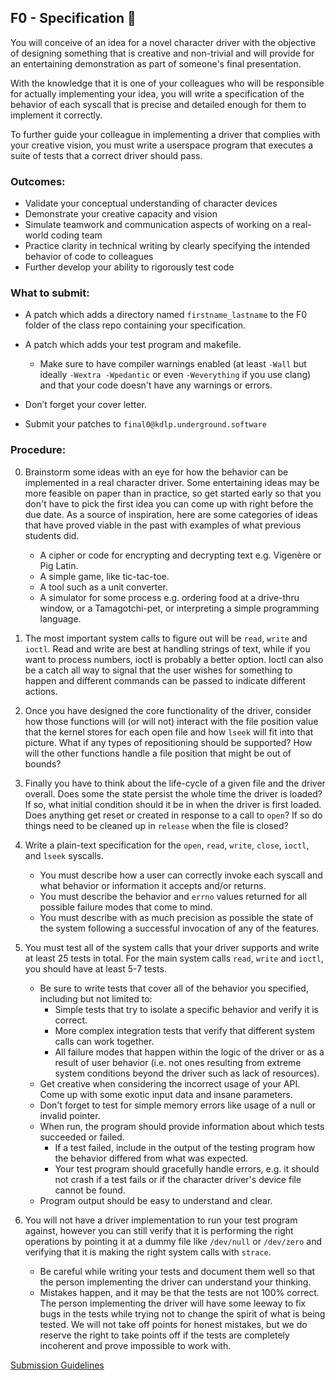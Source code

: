 ## F0 - Specification 📐

You will conceive of an idea for a novel character driver with the objective of designing something that is creative and non-trivial and will provide for an entertaining demonstration as part of someone's final presentation.

With the knowledge that it is one of your colleagues who will be responsible for actually implementing your idea, you will write a specification of the behavior of each syscall that is precise and detailed enough for them to implement it correctly.

To further guide your colleague in implementing a driver that complies with your creative vision, you must write a userspace program that executes a suite of tests that a correct driver should pass.

### Outcomes:

* Validate your conceptual understanding of character devices
* Demonstrate your creative capacity and vision
* Simulate teamwork and communication aspects of working on a real-world coding team
* Practice clarity in technical writing by clearly specifying the intended behavior of code to colleagues
* Further develop your ability to rigorously test code

### What to submit:

* A patch which adds a directory named `firstname_lastname` to the F0 folder of the class repo containing your specification.
* A patch which adds your test program and makefile.

	* Make sure to have compiler warnings enabled (at least `-Wall` but ideally `-Wextra -Wpedantic` or even `-Weverything` if you use clang) and that your code doesn't have any warnings or errors.

* Don’t forget your cover letter.

* Submit your patches to `final0@kdlp.underground.software`

### Procedure:

0. Brainstorm some ideas with an eye for how the behavior can be implemented in a real character driver.
Some entertaining ideas may be more feasible on paper than in practice, so get started early so that you don't have to pick the first idea you can come up with right before the due date.
As a source of inspiration, here are some categories of ideas that have proved viable in the past with examples of what previous students did.
	* A cipher or code for encrypting and decrypting text e.g. Vigenère or Pig Latin.
	* A simple game, like tic-tac-toe.
	* A tool such as a unit converter.
	* A simulator for some process e.g. ordering food at a drive-thru window, or a Tamagotchi-pet, or interpreting a simple programming language.

0. The most important system calls to figure out will be `read`, `write` and `ioctl`. Read and write are best at handling strings of text, while if you want to process numbers, ioctl is probably a better option. Ioctl can also be a catch all way to signal that the user wishes for something to happen and different commands can be passed to indicate different actions.

0. Once you have designed the core functionality of the driver, consider how those functions will (or will not) interact with the file position value that the kernel stores for each open file and how `lseek` will fit into that picture. What if any types of repositioning should be supported? How will the other functions handle a file position that might be out of bounds?

0. Finally you have to think about the life-cycle of a given file and the driver overall. Does some the state persist the whole time the driver is loaded? If so, what initial condition should it be in when the driver is first loaded. Does anything get reset or created in response to a call to `open`? If so do things need to be cleaned up in `release` when the file is closed?

0. Write a plain-text specification for the `open`, `read`, `write`, `close`, `ioctl`, and `lseek` syscalls.
	* You must describe how a user can correctly invoke each syscall and what behavior or information it accepts and/or returns.
	* You must describe the behavior and `errno` values returned for all possible failure modes that come to mind.
	* You must describe with as much precision as possible the state of the system following a successful invocation of any of the features.


0. You must test all of the system calls that your driver supports and write at least 25 tests in total. For the main system calls `read`, `write` and `ioctl`, you should have at least 5-7 tests.
	* Be sure to write tests that cover all of the behavior you specified, including but not limited to:
		* Simple tests that try to isolate a specific behavior and verify it is correct.
		* More complex integration tests that verify that different system calls can work together.
		* All failure modes that happen within the logic of the driver or as a result of user behavior (i.e. not ones resulting from extreme system conditions beyond the driver such as lack of resources).
	* Get creative when considering the incorrect usage of your API. Come up with some exotic input data and insane parameters.
	* Don't forget to test for simple memory errors like usage of a null or invalid pointer.
	* When run, the program should provide information about which tests succeeded or failed.
	    * If a test failed, include in the output of the testing program how the behavior differed from what was expected.
        * Your test program should gracefully handle errors, e.g. it should not crash if a test fails or if the character driver's device file cannot be found.
	* Program output should be easy to understand and clear.
0. You will not have a driver implementation to run your test program against, however you can still verify that it is performing the right operations by pointing it at a dummy file like `/dev/null` or `/dev/zero` and verifying that it is making the right system calls with `strace`.
	* Be careful while writing your tests and document them well so that the person implementing the driver can understand your thinking.
	* Mistakes happen, and it may be that the tests are not 100% correct. The person implementing the driver will have some leeway to fix bugs in the tests while trying not to change the spirit of what is being tested. We will not take off points for honest mistakes, but we do reserve the right to take points off if the tests are completely incoherent and prove impossible to work with.

[Submission Guidelines](../policies/submission_guidelines.md)
